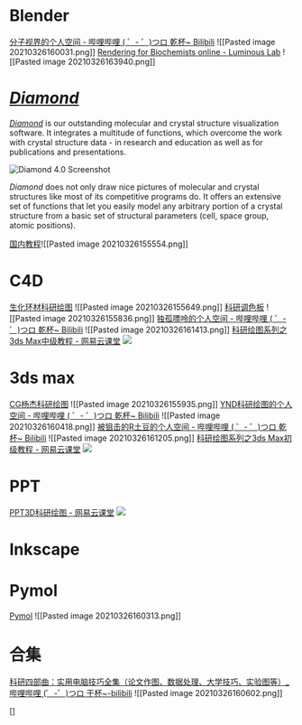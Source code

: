 # Blender
[分子视界的个人空间 - 哔哩哔哩 ( ゜- ゜)つロ 乾杯~ Bilibili](https://space.bilibili.com/56369101/video?keyword=blender)
![[Pasted image 20210326160031.png]]
[Rendering for Biochemists online - Luminous Lab](https://luminous-lab.com/rendering-for-biochemists-online/)
![[Pasted image 20210326163940.png]]


# _[Diamond](https://www.crystalimpact.com/diamond/)_ 
_[Diamond](https://www.crystalimpact.com/diamond/)_ is our outstanding molecular and crystal structure visualization software. It integrates a multitude of functions, which overcome the work with crystal structure data - in research and education as well as for publications and presentations.

![Diamond 4.0 Screenshot](https://www.crystalimpact.com/images/diamond/v4screenshot02sm.png)

_Diamond_ does not only draw nice pictures of molecular and crystal structures like most of its competitive programs do. It offers an extensive set of functions that let you easily model any arbitrary portion of a crystal structure from a basic set of structural parameters (cell, space group, atomic positions).

[国内教程](https://space.bilibili.com/286729012/channel/detail?cid=73979)![[Pasted image 20210326155554.png]]
# C4D
[生化环材科研绘图](https://space.bilibili.com/30802097?spm_id_from=333.788.b_765f7570696e666f.1)
![[Pasted image 20210326155649.png]]
[科研调色板](https://space.bilibili.com/337062911?spm_id_from=333.788.b_765f7570696e666f.1)
![[Pasted image 20210326155836.png]]
[独孤嘌呤的个人空间 - 哔哩哔哩 ( ゜- ゜)つロ 乾杯~ Bilibili](https://space.bilibili.com/391755761?spm_id_from=333.788.b_765f7570696e666f.1)
![[Pasted image 20210326161413.png]]
[科研绘图系列之3ds Max中级教程 - 网易云课堂](https://study.163.com/course/introduction/1005623007.htm)
![](https://edu-image.nosdn.127.net/a856df6ce4bd4b8c85b60e972881e223.jpg?imageView&quality=100&type=webp)

# 3ds max
[CG杨杰科研绘图](https://space.bilibili.com/294879995/video)
![[Pasted image 20210326155935.png]]
[YND科研绘图的个人空间 - 哔哩哔哩 ( ゜- ゜)つロ 乾杯~ Bilibili](https://space.bilibili.com/21631229?spm_id_from=333.788.b_765f7570696e666f.1)
![[Pasted image 20210326160418.png]]
[被狙击的R土豆的个人空间 - 哔哩哔哩 ( ゜- ゜)つロ 乾杯~ Bilibili](https://space.bilibili.com/12904531/video)
![[Pasted image 20210326161205.png]]
[科研绘图系列之3ds Max初级教程 - 网易云课堂](https://study.163.com/course/introduction/1004790007.htm)
![](https://edu-image.nosdn.127.net/8f26f65f8b6f402eadd46f612b0e7ee0.jpg?imageView&quality=100&type=webp)


# PPT
[PPT3D科研绘图 - 网易云课堂](https://study.163.com/course/introduction.htm?courseId=1209399865&_trace_c_p_k2_=1dcca82e088b4a42857ab70d53670f7d)
![](https://edu-image.nosdn.127.net/8608554b6bfc4a64a1e6f17ad4e57c2c.png?imageView&quality=100&type=webp)
# Inkscape
# Pymol
[Pymol](https://space.bilibili.com/442998160/channel/detail?cid=126449 "Pymol")
![[Pasted image 20210326160313.png]]


# 合集
[科研四部曲：实用电脑技巧全集（论文作图、数据处理、大学技巧、实验图等）_哔哩哔哩 (゜-゜)つロ 干杯~-bilibili](https://www.bilibili.com/video/BV1F4411e7nw)
![[Pasted image 20210326160602.png]]

[]
